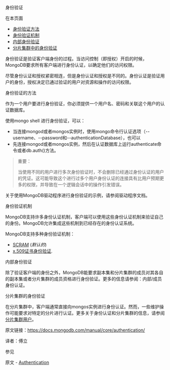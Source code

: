  身份验证

在本页面

- [身份验证方法](https://docs.mongodb.com/manual/core/authentication/authentication-methods)
- [身份验证机制](https://docs.mongodb.com/manual/core/authentication/authentication-mechanisms)
- [内部身份验证](https://docs.mongodb.com/manual/core/authentication/internal-authentication)
- [分片集群中的身份验证](https://docs.mongodb.com/manual/core/authentication/authentication-on-sharded-clusters)


身份验证是验证客户端身份的过程。当访问控制（即授权）开启的时候，MongoDB要求所有客户端进行身份认证，以确定他们的访问权限。

尽管身份认证和授权紧密相连，但是身份认证和授权是不同的。身份认证是验证用户的身份，授权决定已通过验证的用户对资源和操作的访问权限。


 身份验证的方法

作为一个用户要进行身份验证，你必须提供一个用户名、密码和关联这个用户的认证数据库。

使用mongo shell 进行身份验证，可以：

- 当连接mongod或者mongos实例时，使用mongo命令行认证选项（--username、--password和--authenticationDatabase），也可以
- 先连接mongod或者mongos实例，然后在认证数据库上运行authenticate命令或者db.auth()方法。


> 重要：
>
> 当使用不同的用户进行多次身份验证时，不会删除已经通过身份认证的用户的凭证。这可能导致这个进行过多个用户身份认证的连接具有比用户预期更多的权限，并导致在一个逻辑会话中的操作引发错误。

关于使用MongoDB驱动程序进行身份验证的示例，请参阅驱动程序文档。


 身份验证机制


MongoDB支持许多身份认证机制，客户端可以使用这些身份认证机制来验证自己的身份。MongoDB允许集成这些机制到已经存在的身份认证系统。

MongoDB支持多种身份验证机制：

- [SCRAM](https://docs.mongodb.com/manual/core/security-scram/authentication-scram) (*默认的*)
- [x.509证书身份验证](https://docs.mongodb.com/manual/core/security-x.509/security-auth-x509).


 内部身份验证

除了验证客户端的身份之外，MongoDB能要求副本集和分片集群的成员对其各自的副本集或者分片集群的成员资格进行身份验证。更多的信息请参阅：内部/成员身份认证。

 分片集群的身份验证

在分片集群中，客户端通常直接向mongos实例进行身份认证。然而，一些维护操作可能要求对特定的分片进行认证。更多关于身份认证和分片集群的信息，请参阅[分片集群用户](https://docs.mongodb.com/manual/core/security-users/sharding-security)。



原文链接：https://docs.mongodb.com/manual/core/authentication/

译者：傅立


 参见

原文 - [Authentication]( https://docs.mongodb.com/manual/core/authentication/ )

